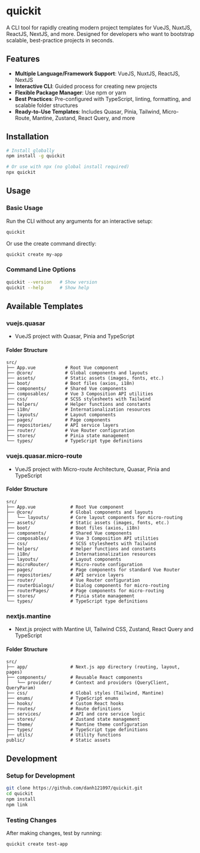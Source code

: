 # quickit

A CLI tool for rapidly creating modern project templates for VueJS, NuxtJS, ReactJS, NextJS, and more. Designed for developers who want to bootstrap scalable, best-practice projects in seconds.

## Features

- **Multiple Language/Framework Support**: VueJS, NuxtJS, ReactJS, NextJS
- **Interactive CLI**: Guided process for creating new projects
- **Flexible Package Manager**: Use npm or yarn
- **Best Practices**: Pre-configured with TypeScript, linting, formatting, and scalable folder structures
- **Ready-to-Use Templates**: Includes Quasar, Pinia, Tailwind, Micro-Route, Mantine, Zustand, React Query, and more

## Installation

```bash
# Install globally
npm install -g quickit

# Or use with npx (no global install required)
npx quickit
```

## Usage

### Basic Usage

Run the CLI without any arguments for an interactive setup:

```bash
quickit
```

Or use the create command directly:

```bash
quickit create my-app
```

### Command Line Options

```bash
quickit --version   # Show version
quickit --help      # Show help
```

## Available Templates

### vuejs.quasar

- VueJS project with Quasar, Pinia and TypeScript

#### Folder Structure

```plaintext
src/
├── App.vue           # Root Vue component
├── @core/            # Global components and layouts
├── assets/           # Static assets (images, fonts, etc.)
├── boot/             # Boot files (axios, i18n)
├── components/       # Shared Vue components
├── composables/      # Vue 3 Composition API utilities
├── css/              # SCSS stylesheets with Tailwind
├── helpers/          # Helper functions and constants
├── i18n/             # Internationalization resources
├── layouts/          # Layout components
├── pages/            # Page components
├── repositories/     # API service layers
├── router/           # Vue Router configuration
├── stores/           # Pinia state management
└── types/            # TypeScript type definitions
```

### vuejs.quasar.micro-route

- VueJS project with Micro-route Architecture, Quasar, Pinia and TypeScript

#### Folder Structure

```plaintext
src/
├── App.vue             # Root Vue component
├── @core/              # Global components and layouts
│   └── layouts/        # Core layout components for micro-routing
├── assets/             # Static assets (images, fonts, etc.)
├── boot/               # Boot files (axios, i18n)
├── components/         # Shared Vue components
├── composables/        # Vue 3 Composition API utilities
├── css/                # SCSS stylesheets with Tailwind
├── helpers/            # Helper functions and constants
├── i18n/               # Internationalization resources
├── layouts/            # Layout components
├── microRouter/        # Micro-route configuration
├── pages/              # Page components for standard Vue Router
├── repositories/       # API service layers
├── router/             # Vue Router configuration
├── routerDialogs/      # Dialog components for micro-routing
├── routerPages/        # Page components for micro-routing
├── stores/             # Pinia state management
└── types/              # TypeScript type definitions
```

### nextjs.mantine

- Next.js project with Mantine UI, Tailwind CSS, Zustand, React Query and TypeScript

#### Folder Structure

```plaintext
src/
├── app/                # Next.js app directory (routing, layout, pages)
├── components/         # Reusable React components
│   └── provider/       # Context and providers (QueryClient, QueryParam)
├── css/                # Global styles (Tailwind, Mantine)
├── enums/              # TypeScript enums
├── hooks/              # Custom React hooks
├── routes/             # Route definitions
├── services/           # API and core service logic
├── stores/             # Zustand state management
├── theme/              # Mantine theme configuration
├── types/              # TypeScript type definitions
├── utils/              # Utility functions
public/                 # Static assets
```

## Development

### Setup for Development

```bash
git clone https://github.com/danh121097/quickit.git
cd quickit
npm install
npm link
```

### Testing Changes

After making changes, test by running:

```bash
quickit create test-app
```
